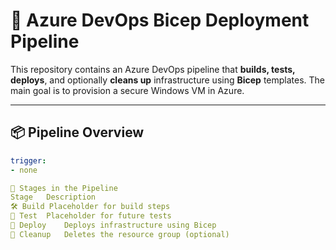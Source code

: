 # 🚀 Azure DevOps Bicep Deployment Pipeline

This repository contains an Azure DevOps pipeline that **builds, tests, deploys**, and optionally **cleans up** infrastructure using **Bicep** templates. The main goal is to provision a secure Windows VM in Azure.

---

## 📦 Pipeline Overview

```yaml
trigger:
- none

🔁 Stages in the Pipeline
Stage	Description
🛠 Build	Placeholder for build steps
🧪 Test	Placeholder for future tests
🚀 Deploy	Deploys infrastructure using Bicep
🧹 Cleanup	Deletes the resource group (optional)
